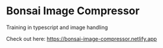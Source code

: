 # Bonsai Image Compressor 

Training in typescript and image handling

Check out here: https://bonsai-image-compressor.netlify.app
